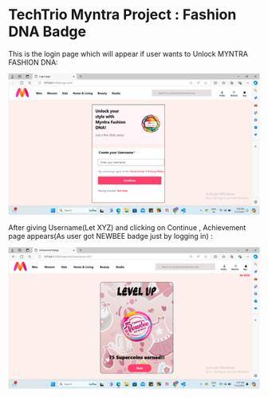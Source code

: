 # TechTrio Myntra Project : Fashion DNA Badge

This is the login page which will appear if user wants to Unlock MYNTRA FASHION DNA:

![This is the login page which will appear if user wants to Unlock MYNTRA FASHION DNA:](login.png)

After giving Username(Let XYZ) and clicking on Continue , Achievement page appears(As user got NEWBEE badge just by logging in) :

![This is achievement page](achieve.png)


